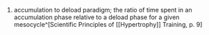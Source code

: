 1. accumulation to deload paradigm; the ratio of time spent in an accumulation phase relative to a deload phase for a given mesocycle^[Scientific Principles of [[Hypertrophy]] Training, p. 9]